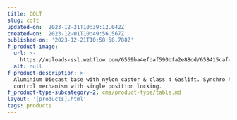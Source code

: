 ```yaml
---
title: COLT
slug: colt
updated-on: '2023-12-21T10:39:12.042Z'
created-on: '2023-12-01T10:49:56.567Z'
published-on: '2023-12-21T10:58:58.788Z'
f_product-image:
  url: >-
    https://uploads-ssl.webflow.com/6569ba4efdaf590bfa2e88dd/658415caf4ca80cff8c425d6_Untitled%20design%20(18).png
  alt: null
f_product-description: >-
  Aluminium Diecast base with nylon castor & class 4 Gaslift. Synchro tiltcable
  control mechanism with single position locking.
f_product-type-subcategory-2: cms/product-type/table.md
layout: '[products].html'
tags: products
---
```



